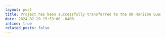 ```yaml
---
layout: post
title: Project has been successfully transferred to the UK Horizon Guarantee Scheme (project EP/Z000068/1) (20/02/2024)
date: 2024-02-20 15:59:00 -0400
inline: true
related_posts: false
---
```

